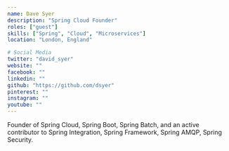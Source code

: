 ```yaml
---
name: Dave Syer
description: "Spring Cloud Founder"
roles: ["guest"]
skills: ["Spring", "Cloud", "Microservices"]
location: "London, England"

# Social Media
twitter: "david_syer"
website: ""
facebook: ""
linkedin: ""
github: "https://github.com/dsyer"
pinterest: ""
instagram: ""
youtube: ""
---
```

<!-- markdownlint-disable MD041-->
Founder of Spring Cloud, Spring Boot, Spring Batch, and an active contributor to Spring Integration, Spring Framework, Spring AMQP, Spring Security.

<!--more-->
